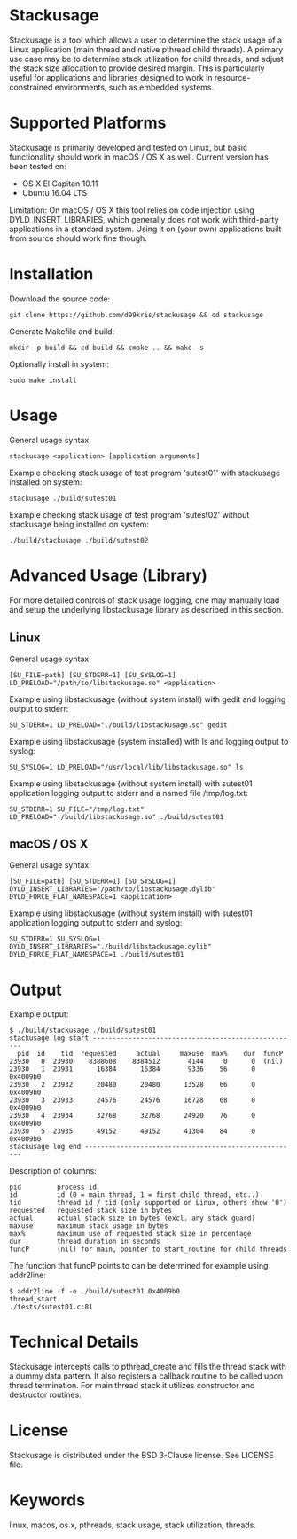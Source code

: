 Stackusage
==========
Stackusage is a tool which allows a user to determine the stack usage of a
Linux application (main thread and native pthread child threads).
A primary use case may be to determine stack utilization for child
threads, and adjust the stack size allocation to provide desired margin. This
is particularly useful for applications and libraries designed to work in
resource-constrained environments, such as embedded systems.

Supported Platforms
===================
Stackusage is primarily developed and tested on Linux, but basic
functionality should work in macOS / OS X as well. Current version has been tested on:
- OS X El Capitan 10.11
- Ubuntu 16.04 LTS

Limitation: On macOS / OS X this tool relies on code injection using DYLD_INSERT_LIBRARIES,
which generally does not work with third-party applications in a standard system. Using it on
(your own) applications built from source should work fine though.

Installation
============
Download the source code:

    git clone https://github.com/d99kris/stackusage && cd stackusage

Generate Makefile and build:

    mkdir -p build && cd build && cmake .. && make -s

Optionally install in system:

    sudo make install

Usage
=====

General usage syntax:

    stackusage <application> [application arguments]

Example checking stack usage of test program 'sutest01' with stackusage installed on system:

    stackusage ./build/sutest01

Example checking stack usage of test program 'sutest02' without stackusage being installed on system:

    ./build/stackusage ./build/sutest02

Advanced Usage (Library)
========================

For more detailed controls of stack usage logging, one may manually load and setup the
underlying libstackusage library as described in this section.

Linux
-----

General usage syntax:

    [SU_FILE=path] [SU_STDERR=1] [SU_SYSLOG=1] LD_PRELOAD="/path/to/libstackusage.so" <application>

Example using libstackusage (without system install) with gedit and logging
output to stderr:

    SU_STDERR=1 LD_PRELOAD="./build/libstackusage.so" gedit

Example using libstackusage (system installed) with ls and logging
output to syslog:

    SU_SYSLOG=1 LD_PRELOAD="/usr/local/lib/libstackusage.so" ls

Example using libstackusage (without system install) with sutest01 application
logging output to stderr and a named file /tmp/log.txt:

    SU_STDERR=1 SU_FILE="/tmp/log.txt" LD_PRELOAD="./build/libstackusage.so" ./build/sutest01

macOS / OS X
------------

General usage syntax:

    [SU_FILE=path] [SU_STDERR=1] [SU_SYSLOG=1] DYLD_INSERT_LIBRARIES="/path/to/libstackusage.dylib" DYLD_FORCE_FLAT_NAMESPACE=1 <application>

Example using libstackusage (without system install) with sutest01 application
logging output to stderr and syslog:

    SU_STDERR=1 SU_SYSLOG=1 DYLD_INSERT_LIBRARIES="./build/libstackusage.dylib" DYLD_FORCE_FLAT_NAMESPACE=1 ./build/sutest01

Output
======
Example output:

    $ ./build/stackusage ./build/sutest01
    stackusage log start ----------------------------------------------------
      pid  id    tid  requested     actual     maxuse  max%    dur  funcP
    23930   0  23930    8388608    8384512       4144     0      0  (nil)
    23930   1  23931      16384      16384       9336    56      0  0x4009b0
    23930   2  23932      20480      20480      13528    66      0  0x4009b0
    23930   3  23933      24576      24576      16728    68      0  0x4009b0
    23930   4  23934      32768      32768      24920    76      0  0x4009b0
    23930   5  23935      49152      49152      41304    84      0  0x4009b0
    stackusage log end ------------------------------------------------------

Description of columns:

    pid         process id
    id          id (0 = main thread, 1 = first child thread, etc..)
    tid         thread id / tid (only supported on Linux, others show '0')
    requested   requested stack size in bytes
    actual      actual stack size in bytes (excl. any stack guard)
    maxuse      maximum stack usage in bytes
    max%        maximum use of requested stack size in percentage
    dur         thread duration in seconds
    funcP       (nil) for main, pointer to start_routine for child threads

The function that funcP points to can be determined for example using addr2line:

    $ addr2line -f -e ./build/sutest01 0x4009b0
    thread_start
    ./tests/sutest01.c:81

Technical Details
=================
Stackusage intercepts calls to pthread_create and fills the thread
stack with a dummy data pattern. It also registers a callback routine to be
called upon thread termination. For main thread stack it utilizes
constructor and destructor routines.

License
=======
Stackusage is distributed under the BSD 3-Clause license. See LICENSE file.

Keywords
========
linux, macos, os x, pthreads, stack usage, stack utilization, threads.

